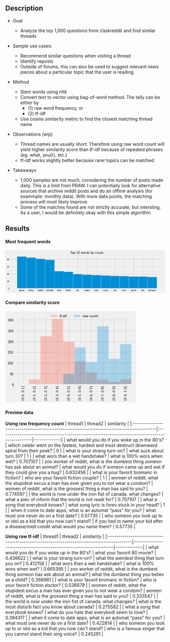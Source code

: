 ## Description

* Goal
    - Analyze the top 1,000 questions from r/askreddit and find similar threads

* Sample use cases:
    - Recommend similar questions when visiting a thread
    - Identify reposts
    - Outside of forums, this can also be used to suggest relevant news pieces about a particular topic that the user is reading

* Method
    - Stem words using nltk
    - Convert text to vector using bag-of-word method. The tally can be either by
        - (1) raw word frequency, or
        - (2) tf-idf
    - Use cosine similarity metric to find the closest matching thread name

* Observations (wip)
    - Thread names are usually short. Therefore using raw word count will yield higher similarity score than tf-idf because of repeated phrases (eg. what, you(r), etc.)
    - tf-idf works slightly better because rarer topics can be matched


* Takeaways
    - 1,000 samples are not much, considering the number of posts made daily. This is a limit from PRAW. I can potentially look for alternative sources that archive reddit posts and do an offline analysis (for exammple: monthly data). With more data points, the matching process will most likely improve.
    - Some of the matches found are not strictly accurate, but intersting. As a user, I would be definitely okay with this simple algorithm.


## Results
#### Most frequent words

![](./assets/top_15.png)

#### Compare similarity score

![](./assets/compare%20sim%20score.png)

#### Preview data


**Using raw frequency count**
| thread1                                                                                  | thread2                                                                                      |   similarity |
|:-----------------------------------------------------------------------------------------|:---------------------------------------------------------------------------------------------|-------------:|
| what would you do if you woke up in the 80's?                                            | which celebr went on the fastest, hardest and most destruct downward spiral from their peak? |     0        |
| what is your strang turn-on?                                                             | what suck about turn 30?                                                                     |     1        |
| what wors than a wet handshake?                                                          | what is 100% wors when wet?                                                                  |     0.707107 |
| zoo worker of reddit, what is the dumbest thing someon has ask about an animal?          | what would you do if someon came up and ask if they could give you a hug?                    |     0.632456 |
| what is your favorit bromanc in fiction?                                                 | who are your favorit fiction couple?                                                         |     1        |
| women of reddit, what the stupidest excus a man has ever given you to not wear a condom? | women of reddit, what is the grossest thing a man has said to you?                           |     0.774597 |
| the world is now under the iron fist of canada. what changes?                            | what a piec of inform that the world is not readi for?                                       |     0.707107 |
| what a song that everybodi knows?                                                        | what song lyric is forev stuck in your head?                                                 |     1        |
| when it come to date apps, what is an automat “pass” for you?                            | what must one never do on a first date?                                                      |     0.57735  |
| who someon you look up to or idol as a kid that you now can't stand?                     | if you had to name your kid after a disease/med condit what would you name them?             |     0.57735  |


**Using raw tf-idf**
| thread1                                                                                  | thread2                                                            |   similarity |
|:-----------------------------------------------------------------------------------------|:-------------------------------------------------------------------|-------------:|
| what would you do if you woke up in the 80's?                                            | what your favorit 80 movie?                                        |     0.436622 |
| what is your strang turn-on?                                                             | what the weirdest thing that turn you on?                          |     0.412156 |
| what wors than a wet handshake?                                                          | what is 100% wors when wet?                                        |     0.665395 |
| zoo worker of reddit, what is the dumbest thing someon has ask about an animal?          | what the dumbest thing you believ as a child?                      |     0.266961 |
| what is your favorit bromanc in fiction?                                                 | who is your favorit fiction doctor?                                |     0.536878 |
| women of reddit, what the stupidest excus a man has ever given you to not wear a condom? | women of reddit, what is the grossest thing a man has said to you? |     0.333547 |
| the world is now under the iron fist of canada. what changes?                            | what is the most disturb fact you know about canada?               |     0.275582 |
| what a song that everybodi knows?                                                        | what do you hate that everybodi seem to love?                      |     0.394317 |
| when it come to date apps, what is an automat “pass” for you?                            | what must one never do on a first date?                            |     0.422814 |
| who someon you look up to or idol as a kid that you now can't stand?                     | who is a famous singer that you cannot stand their sing voice?     |     0.245291 |